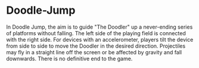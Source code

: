 # Doodle-Jump
In Doodle Jump, the aim is to guide  "The Doodler" up a never-ending series of platforms without falling. The left side of the playing field is connected with the right side. For devices with an accelerometer, players tilt the device from side to side to move the Doodler in the desired direction.  Projectiles may fly in a straight line off the screen or be affected by gravity and fall downwards. There is no definitive end to the game.
